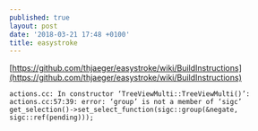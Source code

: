 ```yaml
---
published: true
layout: post
date: '2018-03-21 17:48 +0100'
title: easystroke
---
```

[https://github.com/thjaeger/easystroke/wiki/BuildInstructions](https://github.com/thjaeger/easystroke/wiki/BuildInstructions)

    actions.cc: In constructor ‘TreeViewMulti::TreeViewMulti()’:
    actions.cc:57:39: error: ‘group’ is not a member of ‘sigc’
    get_selection()->set_select_function(sigc::group(&negate, sigc::ref(pending)));

